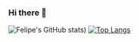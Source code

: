 ### Hi there 👋

<!--
**felipebarreto148/felipebarreto148** is a ✨ _special_ ✨ repository because its `README.md` (this file) appears on your GitHub profile.

Here are some ideas to get you started:

- 🔭 I’m currently working on ...
- 🌱 I’m currently learning ...
- 👯 I’m looking to collaborate on ...
- 🤔 I’m looking for help with ...
- 💬 Ask me about ...
- 📫 How to reach me: ...
- 😄 Pronouns: ...
- ⚡ Fun fact: ...
-->

  ![Felipe's GitHub stats](https://github-readme-stats.vercel.app/api?username=felipebarreto148&show_icons=true&theme=vue-dark))
  [![Top Langs](https://github-readme-stats.vercel.app/api/top-langs/?username=felipebarreto148&layout=compact)](https://github.com/felipebarreto148/github-readme-stats)
